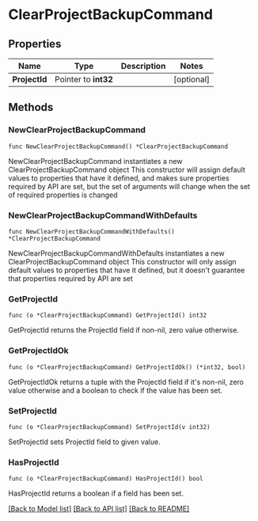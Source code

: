 # ClearProjectBackupCommand

## Properties

Name | Type | Description | Notes
------------ | ------------- | ------------- | -------------
**ProjectId** | Pointer to **int32** |  | [optional] 

## Methods

### NewClearProjectBackupCommand

`func NewClearProjectBackupCommand() *ClearProjectBackupCommand`

NewClearProjectBackupCommand instantiates a new ClearProjectBackupCommand object
This constructor will assign default values to properties that have it defined,
and makes sure properties required by API are set, but the set of arguments
will change when the set of required properties is changed

### NewClearProjectBackupCommandWithDefaults

`func NewClearProjectBackupCommandWithDefaults() *ClearProjectBackupCommand`

NewClearProjectBackupCommandWithDefaults instantiates a new ClearProjectBackupCommand object
This constructor will only assign default values to properties that have it defined,
but it doesn't guarantee that properties required by API are set

### GetProjectId

`func (o *ClearProjectBackupCommand) GetProjectId() int32`

GetProjectId returns the ProjectId field if non-nil, zero value otherwise.

### GetProjectIdOk

`func (o *ClearProjectBackupCommand) GetProjectIdOk() (*int32, bool)`

GetProjectIdOk returns a tuple with the ProjectId field if it's non-nil, zero value otherwise
and a boolean to check if the value has been set.

### SetProjectId

`func (o *ClearProjectBackupCommand) SetProjectId(v int32)`

SetProjectId sets ProjectId field to given value.

### HasProjectId

`func (o *ClearProjectBackupCommand) HasProjectId() bool`

HasProjectId returns a boolean if a field has been set.


[[Back to Model list]](../README.md#documentation-for-models) [[Back to API list]](../README.md#documentation-for-api-endpoints) [[Back to README]](../README.md)


